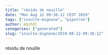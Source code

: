 ```yaml
---
title: "résidu de nouille"
date: "Mon Aug 12 09:36:12 CEST 2019"
tags: ["insulte-mignone", "pipotron"]
author: m1ch3l
categories: ["generated"]
slug: "insulte-mignone/2019-08-12-09:36:12"
---
```


résidu de nouille
